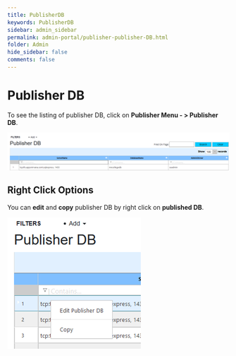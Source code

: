 ```yaml
---
title: PublisherDB
keywords: PublisherDB
sidebar: admin_sidebar
permalink: admin-portal/publisher-publisher-DB.html
folder: Admin
hide_sidebar: false
comments: false
---
```


# Publisher DB

To see the listing of publisher DB, click on **Publisher Menu - > Publisher DB**.

![](/images/PubPublisherDB.png)

## Right Click Options

You can **edit** and **copy** publisher DB by right click on **published DB**.

![](/images/PubPublisherDBRightClick.png)

